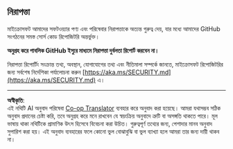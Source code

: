 <!--
CO_OP_TRANSLATOR_METADATA:
{
  "original_hash": "7229f7490ea61a04330b79651ac4d37e",
  "translation_date": "2025-09-17T19:29:00+00:00",
  "source_file": "SECURITY.md",
  "language_code": "bn"
}
-->
## নিরাপত্তা

মাইক্রোসফট আমাদের সফটওয়্যার পণ্য এবং পরিষেবার নিরাপত্তাকে অত্যন্ত গুরুত্ব দেয়, যার মধ্যে আমাদের GitHub সংগঠনের সমস্ত সোর্স কোড রিপোজিটরি অন্তর্ভুক্ত।

**অনুগ্রহ করে পাবলিক GitHub ইস্যুর মাধ্যমে নিরাপত্তা দুর্বলতা রিপোর্ট করবেন না।**

নিরাপত্তা রিপোর্টিং সংক্রান্ত তথ্য, অবস্থান, যোগাযোগের তথ্য এবং নীতিমালা সম্পর্কে জানতে, মাইক্রোসফট রিপোজিটরির জন্য সর্বশেষ নির্দেশিকা পর্যালোচনা করুন [https://aka.ms/SECURITY.md](https://aka.ms/SECURITY.md) এ।

---

**অস্বীকৃতি**:  
এই নথিটি AI অনুবাদ পরিষেবা [Co-op Translator](https://github.com/Azure/co-op-translator) ব্যবহার করে অনুবাদ করা হয়েছে। আমরা যথাসম্ভব সঠিক অনুবাদ প্রদানের চেষ্টা করি, তবে অনুগ্রহ করে মনে রাখবেন যে স্বয়ংক্রিয় অনুবাদে ত্রুটি বা অসঙ্গতি থাকতে পারে। মূল ভাষায় থাকা নথিটিকে প্রামাণিক উৎস হিসেবে বিবেচনা করা উচিত। গুরুত্বপূর্ণ তথ্যের জন্য, পেশাদার মানব অনুবাদ সুপারিশ করা হয়। এই অনুবাদ ব্যবহারের ফলে কোনো ভুল বোঝাবুঝি বা ভুল ব্যাখ্যা হলে আমরা তার জন্য দায়ী থাকব না।